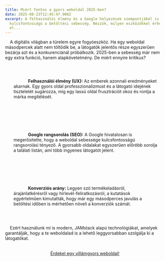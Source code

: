 ```yaml
---
title: Miért fontos a gyors weboldal 2025-ben?
date: 2025-08-23T12:45:47.906Z
excerpt: A felhasználói élmény és a Google helyezések szempontjából is
  kulcsfontosságú a betöltési sebesség. Nézzük, milyen eszközökkel érhetjük ezt
  el...
---
```

<!--StartFragment-->

<p>

    A digitális világban a türelem egyre fogyóeszköz. Ha egy weboldal másodpercek alatt nem töltődik be, a látogatók jelentős része egyszerűen bezárja azt és a konkurenciánál próbálkozik. 2025-ben a sebesség már nem egy extra funkció, hanem alapkövetelmény. De miért ennyire kritikus?

</p>

<ul style="list-style-type: none; padding-left: 0;">

    <li style="display: flex; align-items: flex-start; margin-bottom: 1rem;">

        <i class="fa-solid fa-user-clock" style="margin-right: 15px; margin-top: 5px; color: var(--primary-green);"></i>

        <div>

            <strong>Felhasználói élmény (UX):</strong> Az emberek azonnali eredményeket akarnak. Egy gyors oldal professzionalizmust és a látogató idejének tiszteletét sugározza, míg egy lassú oldal frusztrációt okoz és rontja a márka megítélését.

        </div>

    </li>

    <li style="display: flex; align-items: flex-start; margin-bottom: 1rem;">

        <i class="fa-brands fa-google" style="margin-right: 15px; margin-top: 5px; color: var(--primary-green);"></i>

        <div>

            <strong>Google rangsorolás (SEO):</strong> A Google hivatalosan is megerősítette, hogy a weboldal sebessége kulcsfontosságú rangsorolási tényező. A gyorsabb oldalakat egyszerűen előrébb sorolja a találati listán, ami több ingyenes látogatót jelent.

        </div>

    </li>

    <li style="display: flex; align-items: flex-start; margin-bottom: 1rem;">

        <i class="fa-solid fa-arrow-trend-up" style="margin-right: 15px; margin-top: 5px; color: var(--primary-green);"></i>

        <div>

            <strong>Konverziós arány:</strong> Legyen szó termékeladásról, árajánlatkérésről vagy hírlevél-feliratkozásról, a kutatások egyértelműen kimutatták, hogy már egy másodperces javulás a betöltési időben is mérhetően növeli a konverziók számát.

        </div>

    </li>

</ul>

<p>

    Ezért használunk mi is modern, JAMstack alapú technológiákat, amelyek garantálják, hogy a te weboldalad is a lehető leggyorsabban szolgálja ki a látogatókat.

</p>

<div style="text-align: center; margin-top: 2rem;">

    <a href="#arajanlat" class="btn-custom">Érdekel egy villámgyors weboldal!</a>

</div>

<!--EndFragment-->
